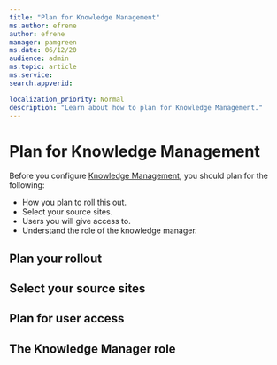 ```yaml
---
title: "Plan for Knowledge Management"
ms.author: efrene
author: efrene
manager: pamgreen
ms.date: 06/12/20
audience: admin
ms.topic: article
ms.service:
search.appverid: 

localization_priority: Normal
description: "Learn about how to plan for Knowledge Management."
---
```


# Plan for Knowledge Management 

Before you configure [Knowledge Management](knowledge-management-overview.md), you should plan for the following:

- How you plan to roll this out.
- Select your source sites.
- Users you will give access to.
- Understand the role of the knowledge manager.

## Plan your rollout


## Select your source sites


## Plan for user access


## The Knowledge Manager role




 


  
  



